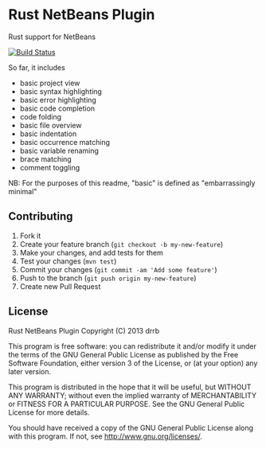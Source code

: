 # Rust NetBeans Plugin

Rust support for NetBeans

[![Build Status](https://travis-ci.org/drrb/rust-netbeans.png?branch=master)](https://travis-ci.org/drrb/rust-netbeans)

So far, it includes

* basic project view
* basic syntax highlighting
* basic error highlighting
* basic code completion
* code folding
* basic file overview
* basic indentation
* basic occurrence matching
* basic variable renaming
* brace matching
* comment toggling

NB: For the purposes of this readme, "basic" is defined as "embarrassingly minimal"

## Contributing

1. Fork it
2. Create your feature branch (`git checkout -b my-new-feature`)
3. Make your changes, and add tests for them
4. Test your changes (`mvn test`)
5. Commit your changes (`git commit -am 'Add some feature'`)
6. Push to the branch (`git push origin my-new-feature`)
7. Create new Pull Request

## License

Rust NetBeans Plugin
Copyright (C) 2013 drrb

This program is free software: you can redistribute it and/or modify
it under the terms of the GNU General Public License as published by
the Free Software Foundation, either version 3 of the License, or
(at your option) any later version.

This program is distributed in the hope that it will be useful,
but WITHOUT ANY WARRANTY; without even the implied warranty of
MERCHANTABILITY or FITNESS FOR A PARTICULAR PURPOSE.  See the
GNU General Public License for more details.

You should have received a copy of the GNU General Public License
along with this program.  If not, see <http://www.gnu.org/licenses/>.
